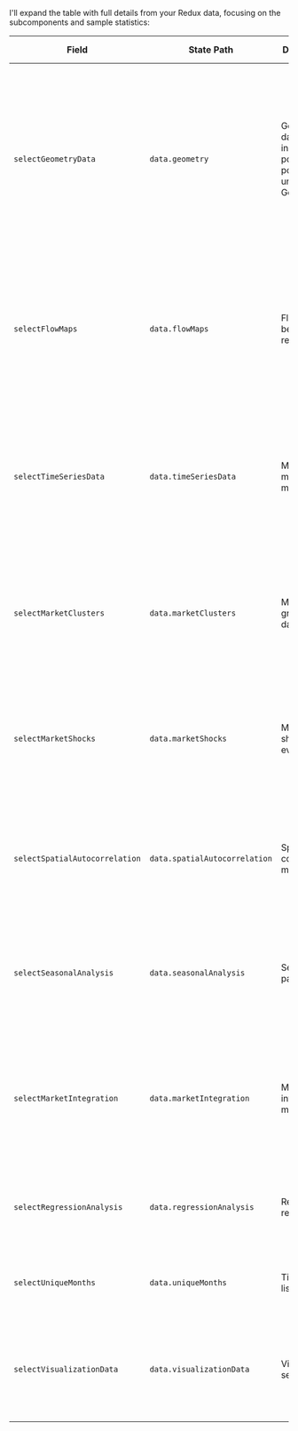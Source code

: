 I'll expand the table with full details from your Redux data, focusing on the subcomponents and sample statistics:

| Field | State Path | Description | Data Type & Handling Details | Sample Statistics |
|--------|------------|-------------|----------------------------|-------------------|
| `selectGeometryData` | `data.geometry` | Geographic data including polygons, points, and unified GeoJSON | **Object** with subcomponents:<br>- `polygons`: Array of polygon objects<br>- `points`: Array of point objects<br>- `unified`: GeoJSON FeatureCollection<br>**Handling**:<br>- Use GeoJSON standards<br>- Handle arrays efficiently<br>- Maintain immutability | - 21 polygon entries with detailed properties<br>- 17 point entries with coordinates and properties<br>- Points Example: `{coordinates: [0.7855132889324636, 13.323286073734845], properties: {normalizedName: "abyan", population: 637999.999999999}}` |
| `selectFlowMaps` | `data.flowMaps` | Flow data between regions | **Array of Objects** with properties:<br>- source/target identifiers<br>- flow metrics (total, average)<br>- count data<br>- coordinate data<br>**Handling**:<br>- Verify coordinate integrity<br>- Use pagination | 99 flow objects with detailed metrics<br>Example:<br>`{source: "abyan", target: "aden", totalFlow: 17.5651308, avgFlow: 0.50186088, flowCount: 35}` |
| `selectTimeSeriesData` | `data.timeSeriesData` | Monthly market metrics | **Array of Objects** containing:<br>- Price data<br>- Volatility metrics<br>- Sample sizes<br>- Conflict intensity<br>**Handling**:<br>- Time-based sorting<br>- Handle missing data | 46 monthly records from 2020-08 to 2024-05<br>Example:<br>`{month: "2020-10", avgUsdPrice: 3.0134, volatility: 18.26, sampleSize: 21}` |
| `selectMarketClusters` | `data.marketClusters` | Market grouping data | **Array of Objects** with:<br>- Cluster identifiers<br>- Main markets<br>- Connected markets<br>- Market counts<br>**Handling**:<br>- Maintain cluster integrity | 2 clusters<br>Example: Cluster 1 with 17 markets, Cluster 2 with 4 markets<br>Main markets: "abyan" and "al maharah" |
| `selectMarketShocks` | `data.marketShocks` | Market shock events | **Array of Objects** including:<br>- Region identifiers<br>- Dates<br>- Shock types and magnitudes<br>- Price changes<br>**Handling**:<br>- Date-based organization | 434 shock events<br>Example:<br>`{region: "abyan", date: "2020-11-01", magnitude: 69.62, shock_type: "price_drop"}` |
| `selectSpatialAutocorrelation` | `data.spatialAutocorrelation` | Spatial correlation metrics | **Object** containing:<br>- Global metrics<br>- Local metrics by region<br>**Handling**:<br>- Process null values<br>- Regional aggregation | Global Moran's I: 0.4316<br>Local examples:<br>- Abyan: 4.0401 (high-high)<br>- Al Bayda: -3.4353 (low-low) |
| `selectSeasonalAnalysis` | `data.seasonalAnalysis` | Seasonal patterns | **Object** with:<br>- Peak/trough months<br>- Seasonal patterns<br>- Strength metrics<br>**Handling**:<br>- Cyclical data processing | Peak Month: 3 (April)<br>Trough Month: 6<br>Seasonal Strength: 0.1308<br>Trend Strength: 0.6641 |
| `selectMarketIntegration` | `data.marketIntegration` | Market integration metrics | **Object** containing:<br>- Accessibility scores<br>- Flow density<br>- Integration scores<br>- Price correlations<br>**Handling**:<br>- Matrix calculations | Flow Density: 0.2605<br>Integration Score: 1.3026<br>Accessibility: Uniform 5.0 across regions<br>Price correlations: Detailed matrix available |
| `selectRegressionAnalysis` | `data.regressionAnalysis` | Regression results | **Object** with:<br>- Model metrics<br>- Coefficients<br>- Residuals<br>**Handling**:<br>- Statistical validation | Model metrics include:<br>- R-squared: 0<br>- Coefficients: {spatial_lag_price: 0}<br>- MSE: 0 |
| `selectUniqueMonths` | `data.uniqueMonths` | Time period list | **Array of Strings**<br>**Handling**:<br>- Chronological sorting<br>- Date format validation | 46 months from "2020-08" to "2024-05" |
| `selectVisualizationData` | `data.visualizationData` | Visualization settings | **Object** with modes:<br>- prices<br>- integration<br>- clusters<br>- shocks<br>**Handling**:<br>- Mode-based rendering | Current state: All fields null<br>`{prices: null, integration: null, clusters: null, shocks: null}` |